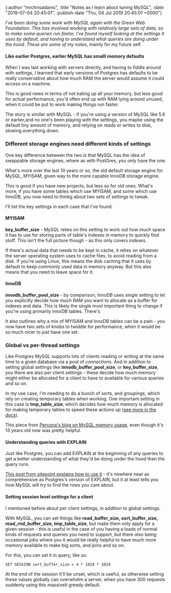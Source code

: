 

{:author "mrchrisadams", :title "Notes as I learn about tuning MySQL", :date "2019-07-04 20:45:01", :publish-date "Thu, 04 Jul 2019 20:45:01 +0000"}



<!-- content below -->

<!-- wp:paragraph -->
<p><em>I've been doing some work with MySQL again with the Green Web Foundation. This has involved working with relatively large sets of data, so to make some queries run faster, I've found myself looking at the settings it uses by default, and having to understand what queries are doing under the hood.</em> <em>These are some of my notes</em>, mainly for my future self.</p>
<!-- /wp:paragraph -->

<!-- wp:heading {"level":4} -->
<h4>Like earlier Postgres, earlier MySQL has smalll memory defaults</h4>
<!-- /wp:heading -->

<!-- wp:paragraph -->
<p>When I was last working with servers directly, and having to fiddle around with settings, I learned that early versions of Postgres has defaults to be really conservative about how much RAM the server would assume it could access on a machine.</p>
<!-- /wp:paragraph -->

<!-- wp:paragraph -->
<p>This is good news in terms of not eating up all your memory, but less good for actual performance, you'd often end up with RAM lying around unused, when it could be put to work making things run faster.</p>
<!-- /wp:paragraph -->

<!-- wp:paragraph -->
<p>The story is similar with MySQL - if you're using a version of MySQL like 5.6 or earlier,and no one's been playing with the settings, you maybe using the default tiny amount of memory, and relying on reads or writes to disk, slowing everything down.</p>
<!-- /wp:paragraph -->

<!-- wp:heading {"level":3} -->
<h3>Different storage engines need different kinds of settings</h3>
<!-- /wp:heading -->

<!-- wp:paragraph -->
<p>One key difference between the two is that MySQL has the idea of swappable storage engines, where as with PostGres, you only have the one.</p>
<!-- /wp:paragraph -->

<!-- wp:paragraph -->
<p>What's more over the last 10 years or so, the old default storage engine for MySQL, MYISAM, given way to the more capable InnoDB storage engine.</p>
<!-- /wp:paragraph -->

<!-- wp:paragraph -->
<p>This is good if you have new projects, but less so for old ones. What's more, if you have some tables which use MYISAM, and some which use InnoDB, you now need to thinkg about two sets of settings to tweak.</p>
<!-- /wp:paragraph -->

<!-- wp:paragraph -->
<p>I'll list the key settings in each case that I've found.</p>
<!-- /wp:paragraph -->

<!-- wp:heading {"level":4} -->
<h4>MYISAM</h4>
<!-- /wp:heading -->

<!-- wp:paragraph -->
<p><strong>key_buffer_size</strong> - MySQL relies on this setting to work out how much space it has to use for storing parts of table's indexes in memory to quickly find stuff. This isn't the full picture though - as this only covers <em>indexes</em>.</p>
<!-- /wp:paragraph -->

<!-- wp:paragraph -->
<p>If there's actual data that needs to be kept in cache, it relies on whatever the server operating system uses to cache files, to avoid reading from a disk. If you're using Linux, this means the disk caching that it uses by default to keep commonly used data in memory anyway. But this also means that you need to leave space for it. </p>
<!-- /wp:paragraph -->

<!-- wp:heading {"level":4} -->
<h4>InnoDB</h4>
<!-- /wp:heading -->

<!-- wp:paragraph -->
<p><strong>innodb_buffer_pool_size</strong> - by comparison, InnoDB uses single setting to let you explicitly decide how much RAM you want to allocate as a buffer for indexes and data. This is likely the single most important thing to change if you're using primarily InnoDB tables. There's</p>
<!-- /wp:paragraph -->

<!-- wp:paragraph -->
<p>It also outlines why a mix of MYISAM and InnoDB tables can be a pain - you now have two sets of knobs to twiddle for performance, when it would be so much nicer to just have one set.</p>
<!-- /wp:paragraph -->

<!-- wp:heading {"level":3} -->
<h3>Global vs per-thread settings</h3>
<!-- /wp:heading -->

<!-- wp:paragraph -->
<p>Like Postgres MySQL supports lots of clients reading or writing at the same time to a given database via a pool of <em>connections</em>. And in addition to setting global settings like <strong>innodb_buffer_pool_size</strong>, or <strong>key_buffer_size</strong>, you there are also per client settings - these decide how much memory might either be allocated for a client to have to available for various queries and so on.</p>
<!-- /wp:paragraph -->

<!-- wp:paragraph -->
<p>In my use case, I'm needing to do a bunch of sorts, and groupings, which rely on creating temporary tables when working.  One important setting in this case is <strong>tmp_table_size</strong>, which decides how much memory is allocated for making temporary tables to speed these actions up (<a href="https://dev.mysql.com/doc/refman/5.7/en/internal-temporary-tables.html">see more in the docs</a>).</p>
<!-- /wp:paragraph -->

<!-- wp:paragraph -->
<p>This piece from <a href="https://www.percona.com/blog/2006/05/17/mysql-server-memory-usage/">Percona's blog on MySQL memory usage</a>, even though it's 13 years old now was pretty helpful.</p>
<!-- /wp:paragraph -->

<!-- wp:heading {"level":4} -->
<h4>Understanding queries with EXPLAIN</h4>
<!-- /wp:heading -->

<!-- wp:paragraph -->
<p>Just like Postgres, you can add EXPLAIN at the beginning of any queries to get a better understanding of what they'd be doing under the hood then the query runs.</p>
<!-- /wp:paragraph -->

<!-- wp:paragraph -->
<p><a href="https://www.sitepoint.com/optimize-mysql-indexes-slow-queries-configuration/">This post from sitepoint explains how to use it</a> - it's nowhere near as comprehensive as Postgres's version of EXPLAIN, but it at least tells you how MySQL will try to find the rows you care about. </p>
<!-- /wp:paragraph -->

<!-- wp:paragraph -->
<p></p>
<!-- /wp:paragraph -->

<!-- wp:heading {"level":4} -->
<h4>Setting session level settings for a client</h4>
<!-- /wp:heading -->

<!-- wp:paragraph -->
<p>I mentioned before about per client settings, in addition to global settings.</p>
<!-- /wp:paragraph -->

<!-- wp:paragraph -->
<p>With MySQL, you can set things like <strong>read_buffer_size, sort_buffer_size, read_rnd_buffer_size,  tmp_table_size</strong>, but make them only apply for a given session - this is useful in the case of you having a loads of normal kinds of requests and queries you need to support, but there <em>also</em> being occasional jobs where you it would be really helpful to have much more memory available to make big sorts, and joins and so on.</p>
<!-- /wp:paragraph -->

<!-- wp:paragraph -->
<p>For this, you can set it in  query, like so:</p>
<!-- /wp:paragraph -->

<!-- wp:code -->
<pre class="wp-block-code"><code>SET SESSION sort_buffer_size = 4 * 1024 * 1024</code></pre>
<!-- /wp:code -->

<!-- wp:paragraph -->
<p>At the end of the session it'll be unset, which is useful, as otherwise setting these values globally can overwhelm a server, when you have 300 requests suddenly using this massivelt greedy default.</p>
<!-- /wp:paragraph -->

